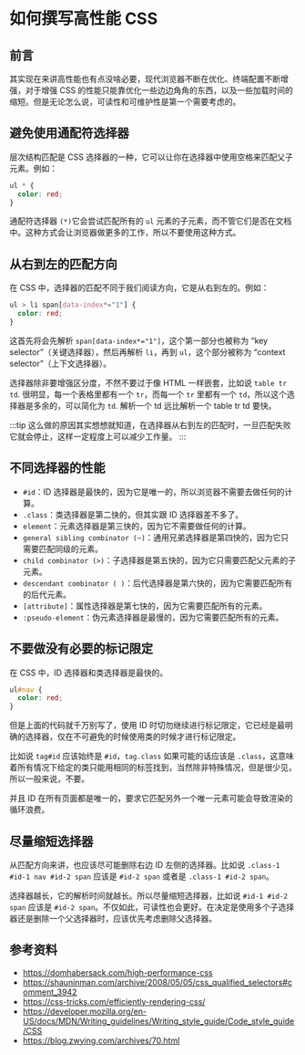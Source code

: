 # 如何撰写高性能 CSS

## 前言

其实现在来讲高性能也有点没啥必要，现代浏览器不断在优化、终端配置不断增强，对于增强 CSS 的性能只能靠优化一些边边角角的东西，以及一些加载时间的缩短。但是无论怎么说，可读性和可维护性是第一个需要考虑的。

## 避免使用通配符选择器

层次结构匹配是 CSS 选择器的一种，它可以让你在选择器中使用空格来匹配父子元素。例如：

```css
ul * {
  color: red;
}
```

通配符选择器 `(*)`它会尝试匹配所有的 `ul` 元素的子元素，而不管它们是否在文档中。这种方式会让浏览器做更多的工作，所以不要使用这种方式。

## 从右到左的匹配方向

在 CSS 中，选择器的匹配不同于我们阅读方向，它是从右到左的。例如：

```css
ul > li span[data-index*="1"] {
  color: red;
}
```

这首先将会先解析 `span[data-index*="1"]`，这个第一部分也被称为 “key selector”（关键选择器），然后再解析 `li`，再到 `ul`，这个部分被称为 “context selector”（上下文选择器）。

选择器除非要增强区分度，不然不要过于像 HTML 一样嵌套，比如说 `table tr td`. 很明显，每一个表格里都有一个 `tr`，而每一个 `tr` 里都有一个 `td`，所以这个选择器是多余的，可以简化为 `td`. 解析一个 td 远比解析一个 table tr td 要快。

:::tip
这么做的原因其实想想就知道，在选择器从右到左的匹配时，一旦匹配失败它就会停止，这样一定程度上可以减少工作量。
:::

## 不同选择器的性能

- `#id`：ID 选择器是最快的，因为它是唯一的，所以浏览器不需要去做任何的计算。
- `.class`：类选择器是第二快的，但其实跟 ID 选择器差不多了。
- `element`：元素选择器是第三快的，因为它不需要做任何的计算。
- `general sibling combinator (~)`：通用兄弟选择器是第四快的，因为它只需要匹配同级的元素。
- `child combinator (>)`：子选择器是第五快的，因为它只需要匹配父元素的子元素。
- `descendant combinator ( )`：后代选择器是第六快的，因为它需要匹配所有的后代元素。
- `[attribute]`：属性选择器是第七快的，因为它需要匹配所有的元素。
- `:pseudo-element`：伪元素选择器是最慢的，因为它需要匹配所有的元素。

## 不要做没有必要的标记限定

在 CSS 中，ID 选择器和类选择器是最快的。

```css
ul#nav {
  color: red;
}
```

但是上面的代码就千万别写了，使用 ID 时切勿继续进行标记限定，它已经是最明确的选择器，仅在不可避免的时候使用类的时候才进行标记限定。

比如说 `tag#id` 应该始终是 `#id`，`tag.class` 如果可能的话应该是 `.class`，这意味着所有情况下给定的类只能用相同的标签找到，当然除非特殊情况，但是很少见，所以一般来说，不要。

并且 ID 在所有页面都是唯一的，要求它匹配另外一个唯一元素可能会导致渲染的循环浪费。

## 尽量缩短选择器

从匹配方向来讲，也应该尽可能删除右边 ID 左侧的选择器。比如说 `.class-1 #id-1 nav #id-2 span` 应该是 `#id-2 span` 或者是 `.class-1 #id-2 span`。

选择器越长，它的解析时间就越长。所以尽量缩短选择器，比如说 `#id-1 #id-2 span` 应该是 `#id-2 span`。不仅如此，可读性也会更好。在决定是使用多个子选择器还是删除一个父选择器时，应该优先考虑删除父选择器。

## 参考资料

- https://domhabersack.com/high-performance-css
- https://shauninman.com/archive/2008/05/05/css_qualified_selectors#comment_3942
- https://css-tricks.com/efficiently-rendering-css/
- https://developer.mozilla.org/en-US/docs/MDN/Writing_guidelines/Writing_style_guide/Code_style_guide/CSS
- https://blog.zwying.com/archives/70.html
